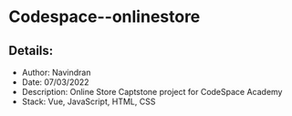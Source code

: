 # Codespace--onlinestore

## Details:

* Author: Navindran
* Date: 07/03/2022
* Description: Online Store Captstone project for CodeSpace Academy
* Stack: Vue, JavaScript, HTML, CSS

